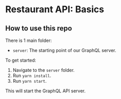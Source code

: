 # Restaurant API: Basics

## How to use this repo

There is 1 main folder:

- `server`: The starting point of our GraphQL server.

To get started:

1. Navigate to the `server` folder.
1. Run `yarn install`.
1. Run `yarn start`.

This will start the GraphQL API server.

